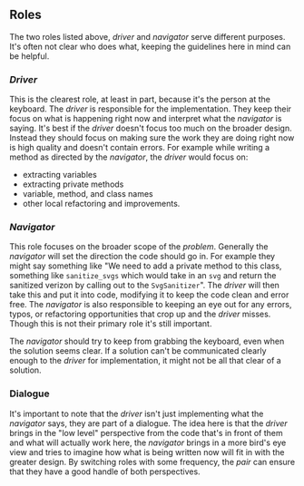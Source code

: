 ## Roles

The two roles listed above, *driver* and *navigator* serve different purposes. It's often not clear who does what, keeping the guidelines here in mind can be helpful.

### *Driver*

This is the clearest role, at least in part, because it's the person at the keyboard. The *driver* is responsible for the implementation. They keep their focus on what is happening right now and interpret what the *navigator* is saying. It's best if the *driver* doesn't focus too much on the broader design. Instead they should focus on making sure the work they are doing right now is high quality and doesn't contain errors. For example while writing a method as directed by the *navigator*, the *driver* would focus on:

* extracting variables
* extracting private methods
* variable, method, and class names
* other local refactoring and improvements.

### *Navigator*

This role focuses on the broader scope of the *problem*. Generally the *navigator* will set the direction the code should go in. For example they might say something like "We need to add a private method to this class, something like `sanitize_svgs` which would take in an `svg` and return the sanitized verizon by calling out to the `SvgSanitizer`". The *driver* will then take this and put it into code, modifying it to keep the code clean and error free. The *navigator* is also responsible to keeping an eye out for any errors, typos, or refactoring opportunities that crop up and the *driver* misses. Though this is not their primary role it's still important.

The *navigator* should try to keep from grabbing the keyboard, even when the solution seems clear. If a solution can't be communicated clearly enough to the *driver* for implementation, it might not be all that clear of a solution. 

### Dialogue

It's important to note that the *driver* isn't just implementing what the *navigator* says, they are part of a dialogue. The idea here is that the *driver* brings in the "low level" perspective from the code that's in front of them and what will actually work here, the *navigator* brings in a more bird's eye view and tries to imagine how what is being written now will fit in with the greater design. By switching roles with some frequency, the *pair* can ensure that they have a good handle of both perspectives. 
